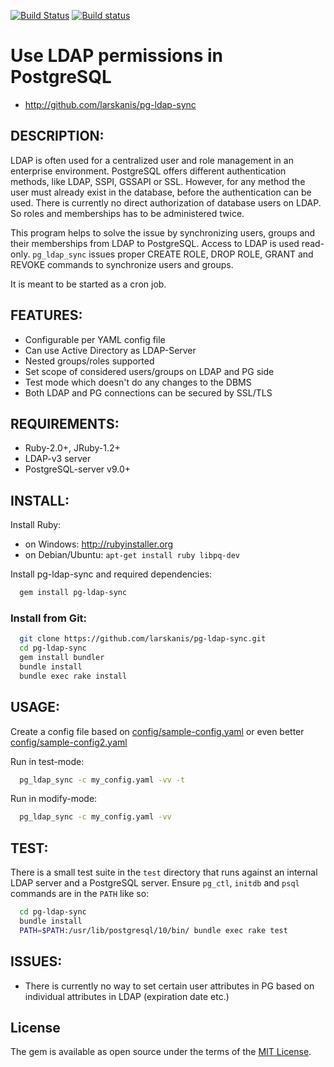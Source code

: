 [![Build Status](https://travis-ci.org/larskanis/pg-ldap-sync.svg?branch=master)](https://travis-ci.org/larskanis/pg-ldap-sync) [![Build status](https://ci.appveyor.com/api/projects/status/09xn9q5p64jbxtka/branch/master?svg=true)](https://ci.appveyor.com/project/larskanis/pg-ldap-sync/branch/master)

# Use LDAP permissions in PostgreSQL

* http://github.com/larskanis/pg-ldap-sync

## DESCRIPTION:

LDAP is often used for a centralized user and role management in an enterprise environment.
PostgreSQL offers different authentication methods, like LDAP, SSPI, GSSAPI or SSL.
However, for any method the user must already exist in the database, before the authentication can be used.
There is currently no direct authorization of database users on LDAP.
So roles and memberships has to be administered twice.

This program helps to solve the issue by synchronizing users, groups and their memberships from LDAP to PostgreSQL.
Access to LDAP is used read-only.
`pg_ldap_sync` issues proper CREATE ROLE, DROP ROLE, GRANT and REVOKE commands to synchronize users and groups.

It is meant to be started as a cron job.

## FEATURES:

* Configurable per YAML config file
* Can use Active Directory as LDAP-Server
* Nested groups/roles supported
* Set scope of considered users/groups on LDAP and PG side
* Test mode which doesn't do any changes to the DBMS
* Both LDAP and PG connections can be secured by SSL/TLS

## REQUIREMENTS:

* Ruby-2.0+, JRuby-1.2+
* LDAP-v3 server
* PostgreSQL-server v9.0+

## INSTALL:

Install Ruby:

* on Windows: http://rubyinstaller.org
* on Debian/Ubuntu: `apt-get install ruby libpq-dev`

Install pg-ldap-sync and required dependencies:
```sh
  gem install pg-ldap-sync
```

### Install from Git:
```sh
  git clone https://github.com/larskanis/pg-ldap-sync.git
  cd pg-ldap-sync
  gem install bundler
  bundle install
  bundle exec rake install
```

## USAGE:

Create a config file based on
[config/sample-config.yaml](https://github.com/larskanis/pg-ldap-sync/blob/master/config/sample-config.yaml)
or even better
[config/sample-config2.yaml](https://github.com/larskanis/pg-ldap-sync/blob/master/config/sample-config2.yaml)

Run in test-mode:
```sh
  pg_ldap_sync -c my_config.yaml -vv -t
```
Run in modify-mode:
```sh
  pg_ldap_sync -c my_config.yaml -vv
```

## TEST:
There is a small test suite in the `test` directory that runs against an internal LDAP server and a PostgreSQL server. Ensure `pg_ctl`, `initdb` and `psql` commands are in the `PATH` like so:
```sh
  cd pg-ldap-sync
  bundle install
  PATH=$PATH:/usr/lib/postgresql/10/bin/ bundle exec rake test
```

## ISSUES:

* There is currently no way to set certain user attributes in PG based on individual attributes in LDAP (expiration date etc.)


## License

The gem is available as open source under the terms of the [MIT License](https://opensource.org/licenses/MIT).
